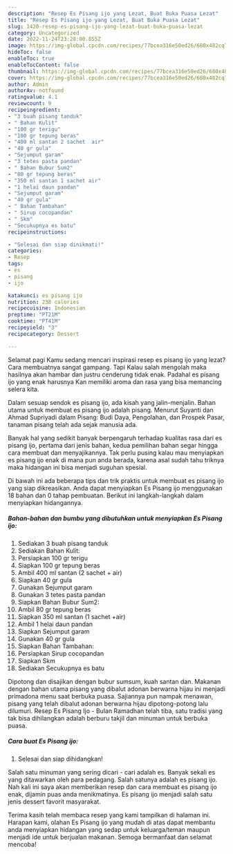 ```yaml
---
description: "Resep Es Pisang ijo yang Lezat, Buat Buka Puasa Lezat"
title: "Resep Es Pisang ijo yang Lezat, Buat Buka Puasa Lezat"
slug: 1420-resep-es-pisang-ijo-yang-lezat-buat-buka-puasa-lezat
category: Uncategorized
date: 2022-11-24T23:28:00.855Z
image: https://img-global.cpcdn.com/recipes/77bcea316e50ed26/680x482cq70/es-pisang-ijo-foto-resep-utama.jpg
hideToc: false
enableToc: true
enableTocContent: false
thumbnail: https://img-global.cpcdn.com/recipes/77bcea316e50ed26/680x482cq70/es-pisang-ijo-foto-resep-utama.jpg
cover: https://img-global.cpcdn.com/recipes/77bcea316e50ed26/680x482cq70/es-pisang-ijo-foto-resep-utama.jpg
author: Admin
authorAv: notfound
ratingvalue: 4.1
reviewcount: 9
recipeingredient:
- "3 buah pisang tanduk"
- " Bahan Kulit"
- "100 gr terigu"
- "100 gr tepung beras"
- "400 ml santan 2 sachet  air"
- "40 gr gula"
- "Sejumput garam"
- "3 tetes pasta pandan"
- " Bahan Bubur Sum2"
- "80 gr tepung beras"
- "350 ml santan 1 sachet air"
- "1 helai daun pandan"
- "Sejumput garam"
- "40 gr gula"
- " Bahan Tambahan"
- " Sirup cocopandan"
- " Skm"
- "Secukupnya es batu"
recipeinstructions:

- "Selesai dan siap dinikmati!"
categories:
- Resep
tags:
- es
- pisang
- ijo

katakunci: es pisang ijo 
nutrition: 238 calories
recipecuisine: Indonesian
preptime: "PT21M"
cooktime: "PT41M"
recipeyield: "3"
recipecategory: Dessert

---
```



Selamat pagi Kamu sedang mencari inspirasi resep es pisang ijo yang lezat? Cara membuatnya sangat gampang. Tapi Kalau salah mengolah maka hasilnya akan hambar dan justru cenderung tidak enak. Padahal es pisang ijo yang enak harusnya Kan memiliki aroma dan rasa yang bisa memancing selera kita.


Dalam sesuap sendok es pisang ijo, ada kisah yang jalin-menjalin. Bahan utama untuk membuat es pisang ijo adalah pisang. Menurut Suyanti dan Ahmad Supriyadi dalam Pisang: Budi Daya, Pengolahan, dan Prospek Pasar, tanaman pisang telah ada sejak manusia ada.

Banyak hal yang sedikit banyak berpengaruh terhadap kualitas rasa dari es pisang ijo, pertama dari jenis bahan, kedua pemilihan bahan segar hingga cara membuat dan menyajikannya. Tak perlu pusing kalau mau menyiapkan es pisang ijo enak di mana pun anda berada, karena asal sudah tahu triknya maka hidangan ini bisa menjadi suguhan spesial.


Di bawah ini ada beberapa tips dan trik praktis untuk membuat es pisang ijo yang siap dikreasikan. Anda dapat menyiapkan Es Pisang ijo menggunakan 18 bahan dan 0 tahap pembuatan. Berikut ini langkah-langkah dalam menyiapkan hidangannya.

<!--inarticleads1-->

##### Bahan-bahan dan bumbu yang dibutuhkan untuk menyiapkan Es Pisang ijo:

1. Sediakan 3 buah pisang tanduk
1. Sediakan  Bahan Kulit:
1. Persiapkan 100 gr terigu
1. Siapkan 100 gr tepung beras
1. Ambil 400 ml santan (2 sachet + air)
1. Siapkan 40 gr gula
1. Gunakan Sejumput garam
1. Gunakan 3 tetes pasta pandan
1. Siapkan  Bahan Bubur Sum2:
1. Ambil 80 gr tepung beras
1. Siapkan 350 ml santan (1 sachet +air)
1. Ambil 1 helai daun pandan
1. Siapkan Sejumput garam
1. Gunakan 40 gr gula
1. Siapkan  Bahan Tambahan:
1. Persiapkan  Sirup cocopandan
1. Siapkan  Skm
1. Sediakan Secukupnya es batu


Dipotong dan disajikan dengan bubur sumsum, kuah santan dan. Makanan dengan bahan utama pisang yang dibalut adonan berwarna hijau ini menjadi primadona menu saat berbuka puasa. Sajiannya pun nampak menawan, pisang yang telah dibalut adonan berwarna hijau dipotong-potong lalu dilumuri. Resep Es Pisang Ijo - Bulan Ramadhan telah tiba, satu tradisi yang tak bisa dihilangkan adalah berburu takjil dan minuman untuk berbuka puasa. 

<!--inarticleads2-->

##### Cara buat Es Pisang ijo:


1. Selesai dan siap dihidangkan!

Salah satu minuman yang sering dicari - cari adalah es. Banyak sekali es yang ditawarkan oleh para pedagang. Salah satunya adalah es pisang ijo. Nah kali ini saya akan memberikan resep dan cara membuat es pisang ijo enak, dijamin puas anda menikmatinya. Es pisang ijo menjadi salah satu jenis dessert favorit masyarakat. 

Terima kasih telah membaca resep yang kami tampilkan di halaman ini. Harapan kami, olahan Es Pisang ijo yang mudah di atas dapat membantu anda menyiapkan hidangan yang sedap untuk keluarga/teman maupun menjadi ide untuk berjualan makanan. Semoga bermanfaat dan selamat mencoba!
